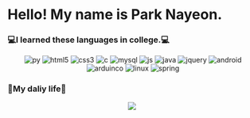 # Hello! My name is Park Nayeon.


### 💻I learned these languages in college.💻

<p align="center">
  <img alt="py" src ="https://img.shields.io/badge/Python-3776AB.svg?&style=for-the-badge&logo=Python&logoColor=white"/>
  <img alt="html5" src ="https://img.shields.io/badge/HTML5-E34F26.svg?&style=for-the-badge&logo=HTML5&logoColor=white"/>
  <img alt="css3" src ="https://img.shields.io/badge/CSS3-1572B6.svg?&style=for-the-badge&logo=CSS3&logoColor=white"/>
  <img alt="c" src ="https://img.shields.io/badge/C-A8B9CC.svg?&style=for-the-badge&logo=C&logoColor=white"/>
  <img alt="mysql" src ="https://img.shields.io/badge/MySql-4479A1.svg?&style=for-the-badge&logo=MySql&logoColor=white"/>
  <img alt="js" src ="https://img.shields.io/badge/JavaScript-F7DF1E.svg?&style=for-the-badge&logo=JavaScript&logoColor=white"/>
  <img alt="java" src ="https://img.shields.io/badge/Java-007396.svg?&style=for-the-badge&logo=Java&logoColor=white"/>
  <img alt="jquery" src ="https://img.shields.io/badge/Jquery-0769AD.svg?&style=for-the-badge&logo=Jquery&logoColor=white"/>
  <img alt="android" src ="https://img.shields.io/badge/Android-3DDC84.svg?&style=for-the-badge&logo=Android&logoColor=white"/>
  <img alt="arduinco" src ="https://img.shields.io/badge/Arduinco-00979D.svg?&style=for-the-badge&logo=Arduinco&logoColor=white"/>
  <img alt="linux" src ="https://img.shields.io/badge/Linux-FCC624.svg?&style=for-the-badge&logo=Linux&logoColor=white"/>
  <img alt="spring" src ="https://img.shields.io/badge/Spring_Framework-6DB33F.svg?&style=for-the-badge&logo=Spring_Framework&logoColor=white"/>
</p>

### 🌹My daliy life🌹
<p align="center">
   <a href="https://www.instagram.com/ns_y_0126/"><img src="https://img.shields.io/badge/Instagram-E4405F?style=flat
     square&logo=Instagram&logoColor=white&link=https://www.instagram.com/woo0_hooo/"/></a>&nbsp
</p>
